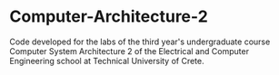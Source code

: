 # Computer-Architecture-2
Code developed for the labs of the third year's undergraduate course Computer System Architecture 2 of the Electrical and Computer Engineering school at Technical University of Crete.

